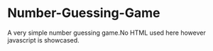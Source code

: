 # Number-Guessing-Game
A very simple number guessing game.No HTML used here however javascript is showcased.
